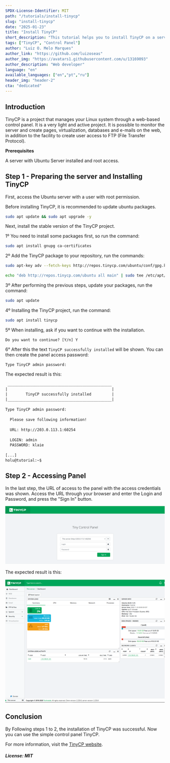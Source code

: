 ```yaml
---
SPDX-License-Identifier: MIT
path: "/tutorials/install-tinycp"
slug: "install-tinycp"
date: "2025-01-23"
title: "Install TinyCP"
short_description: "This tutorial helps you to install TinyCP on a server running Ubuntu."
tags: ["TinyCP", "Control Panel"]
author: "Luiz O. Melo Marques"
author_link: "https://github.com/luizoseas"
author_img: "https://avatars1.githubusercontent.com/u/13169093"
author_description: "Web developer"
language: "en"
available_languages: ["en","pt","ru"]
header_img: "header-2"
cta: "dedicated"
---
```


## Introduction

TinyCP is a project that manages your Linux system through a web-based control panel. It is a very light and active project. It is possible to monitor the server and create pages, virtualization, databases and e-mails on the web, in addition to the facility to create user access to FTP (File Transfer Protocol).

**Prerequisites**

A server with Ubuntu Server installed and root access.

## Step 1 - Preparing the server and Installing TinyCP

First, access the Ubuntu server with a user with root permission.

Before installing TinyCP, it is recommended to update ubuntu packages.

```bash
sudo apt update && sudo apt upgrade -y
```

Next, install the stable version of the TinyCP project.

1º You need to install some packages first, so run the command:

```bash
sudo apt install gnupg ca-certificates
```

2º Add the TinyCP package to your repository, run the commands:

```bash
sudo apt-key adv --fetch-keys http://repos.tinycp.com/ubuntu/conf/gpg.key
```

```bash
echo "deb http://repos.tinycp.com/ubuntu all main" | sudo tee /etc/apt/sources.list.d/tinycp.list
```

3º After performing the previous steps, update your packages, run the command:

```bash
sudo apt update
```

4º Installing the TinyCP project, run the command:

```bash
sudo apt install tinycp
```

5º When installing, ask if you want to continue with the installation.

```
Do you want to continue? [Y/n] Y
```

6° After this the text `TinyCP successfully installed` will be shown. You can then create the panel access password:

```
Type TinyCP admin password:
```

The expected result is this:

```
 ______________________________________________
|                                              |
|        TinyCP successfully installed         |
|______________________________________________|

Type TinyCP admin password:

  Please save following information!

  URL: http://203.0.113.1:60254

  LOGIN: admin
  PASSWORD: klaie

[...]
holu@tutorial:~$
```

## Step 2 - Accessing Panel

In the last step, the URL of access to the panel with the access credentials was shown. Access the URL through your browser and enter the Login and Password, and press the "Sign In" button.

![TinyCP Panel](images/tinycp_panel.en.png)

The expected result is this:

![TinyCP Dashboard](images/tinycp_dashboard.png)

## Conclusion

By Following steps 1 to 2, the installation of TinyCP was successful. Now you can use the simple control panel TinyCP.

For more information, visit the [TinyCP website](https://tinycp.com).

##### License: MIT

<!--

Contributor's Certificate of Origin

By making a contribution to this project, I certify that:

(a) The contribution was created in whole or in part by me and I have
    the right to submit it under the license indicated in the file; or

(b) The contribution is based upon previous work that, to the best of my
    knowledge, is covered under an appropriate license and I have the
    right under that license to submit that work with modifications,
    whether created in whole or in part by me, under the same license
    (unless I am permitted to submit under a different license), as
    indicated in the file; or

(c) The contribution was provided directly to me by some other person
    who certified (a), (b) or (c) and I have not modified it.

(d) I understand and agree that this project and the contribution are
    public and that a record of the contribution (including all personal
    information I submit with it, including my sign-off) is maintained
    indefinitely and may be redistributed consistent with this project
    or the license(s) involved.

Signed-off-by: [Luiz O. Melo Marques luizoseasmm@gmail.com]

-->
